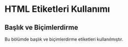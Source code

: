 <h1>HTML Etiketleri Kullanımı</h1>
<h2>Başlık ve Biçimlerdirme</h2>
<p>Bu bölümde başlık ve biçimlerdirme etiketleri kullanılmıştır.</p>
